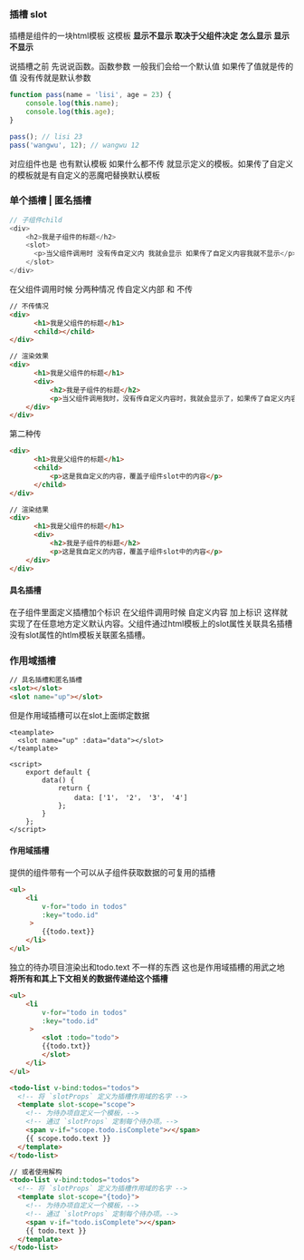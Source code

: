 ### 插槽 slot

插槽是组件的一块html模板 这模板 **显示不显示 取决于父组件决定**   **怎么显示 显示不显示** 



说插槽之前 先说说函数。函数参数 一般我们会给一个默认值 如果传了值就是传的值 没有传就是默认参数

```javascript
function pass(name = 'lisi', age = 23) {
	console.log(this.name);
    console.log(this.age);
}

pass(); // lisi 23
pass('wangwu', 12); // wangwu 12
```

对应组件也是 也有默认模板 如果什么都不传 就显示定义的模板。如果传了自定义的模板就是有自定义的恶魔吧替换默认模板



### 单个插槽 | 匿名插槽

```javascript
// 子组件child
<div>
    <h2>我是子组件的标题</h2>
	<slot>
      <p>当父组件调用时 没有传自定义内 我就会显示 如果传了自定义内容我就不显示</p>
    </slot>
</div>
```



在父组件调用时候 分两种情况 传自定义内部 和 不传

```html
// 不传情况
<div>
      <h1>我是父组件的标题</h1>
      <child></child>
</div>

// 渲染效果
<div>
      <h1>我是父组件的标题</h1>
      <div>
          <h2>我是子组件的标题</h2>
          <p>当父组件调用我时，没有传自定义内容时，我就会显示了，如果传了自定义内容，我就不显示了。</p>
    </div>
</div>
```

第二种传

```html
<div>
      <h1>我是父组件的标题</h1>
      <child>
          <p>这是我自定义的内容，覆盖子组件slot中的内容</p>
      </child>
</div>

// 渲染结果
<div>
      <h1>我是父组件的标题</h1>
      <div>
          <h2>我是子组件的标题</h2>
          <p>这是我自定义的内容，覆盖子组件slot中的内容</p>
    </div>
</div>
```



#### 具名插槽

在子组件里面定义插槽加个标识 在父组件调用时候 自定义内容 加上标识 这样就实现了在任意地方定义默认内容。父组件通过html模板上的slot属性关联具名插槽 没有slot属性的htlm模板关联匿名插槽。



### 作用域插槽

```html
// 具名插槽和匿名插槽
<slot></slot>
<slot name="up"></slot>
```



但是作用域插槽可以在slot上面绑定数据

```vue
<teamplate>
  <slot name="up" :data="data"></slot>
</teamplate>

<script>
    export default {
        data() {
            return {
                data: ['1'， '2'， '3'， '4']
            };
        }
    };
</script>

```



#### 作用域插槽

提供的组件带有一个可以从子组件获取数据的可复用的插槽 

```html
<ul>
    <li
        v-for="todo in todos"
      	:key="todo.id"
     >
        {{todo.text}}
    </li>
</ul>
```

独立的待办项目渲染出和todo.text 不一样的东西 这也是作用域插槽的用武之地 **将所有和其上下文相关的数据传递给这个插槽**

```html
<ul>
    <li
        v-for="todo in todos"
      	:key="todo.id"
     >
        <slot :todo="todo">
        {{todo.txt}}
        </slot>
    </li>
</ul>

<todo-list v-bind:todos="todos">
  <!-- 将 `slotProps` 定义为插槽作用域的名字 -->
  <template slot-scope="scope">
    <!-- 为待办项自定义一个模板，-->
    <!-- 通过 `slotProps` 定制每个待办项。-->
    <span v-if="scope.todo.isComplete">✓</span>
    {{ scope.todo.text }}
  </template>
</todo-list>

// 或者使用解构
<todo-list v-bind:todos="todos">
  <!-- 将 `slotProps` 定义为插槽作用域的名字 -->
  <template slot-scope="{todo}">
    <!-- 为待办项自定义一个模板，-->
    <!-- 通过 `slotProps` 定制每个待办项。-->
    <span v-if="todo.isComplete">✓</span>
    {{ todo.text }}
  </template>
</todo-list>
```















